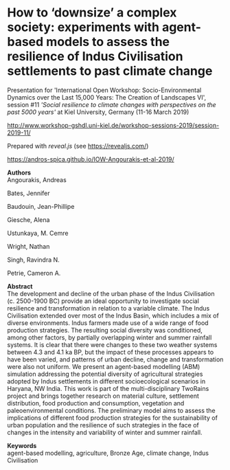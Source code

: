 # How to ‘downsize’ a complex society: experiments with agent-based models to assess the resilience of Indus Civilisation settlements to past climate change
Presentation for 'International Open Workshop: Socio-Environmental Dynamics over the Last 15,000 Years: The Creation of Landscapes VI', session #11 *'Social resilience to climate changes with perspectives on the past 5000 years'* at Kiel University, Germany (11-16 March 2019)

http://www.workshop-gshdl.uni-kiel.de/workshop-sessions-2019/session-2019-11/

Prepared with *reveal.js* (see https://revealjs.com/)

https://andros-spica.github.io/IOW-Angourakis-et-al-2019/

**Authors**  
Angourakis, Andreas

Bates, Jennifer

Baudouin, Jean-Phillipe

Giesche, Alena

Ustunkaya, M. Cemre 

Wright, Nathan

Singh, Ravindra N. 

Petrie, Cameron A.

**Abstract**  
The development and decline of the urban phase of the Indus Civilisation (c. 2500-1900 BC) provide an ideal opportunity to investigate social resilience and transformation in relation to a variable climate. The Indus Civilisation extended over most of the Indus Basin, which includes a mix of diverse environments. Indus farmers made use of a wide range of food production strategies. The resulting social diversity was conditioned, among other factors, by partially overlapping winter and summer rainfall systems. It is clear that there were changes to these two weather systems between 4.3 and 4.1 ka BP, but the impact of these processes appears to have been varied, and patterns of urban decline, change and transformation were also not uniform. We present an agent-based modelling (ABM) simulation addressing the potential diversity of agricultural strategies adopted by Indus settlements in different socioecological scenarios in Haryana, NW India. This work is part of the multi-disciplinary TwoRains project and brings together research on material culture, settlement distribution, food production and consumption,  vegetation and paleoenvironmental conditions. The preliminary model aims to assess the implications of different food production strategies for the sustainability of urban population and the resilience of such strategies in the face of changes in the intensity and variability of winter and summer rainfall.  

**Keywords**  
agent-based modelling, agriculture, Bronze Age, climate change, Indus Civilisation

